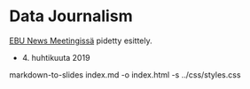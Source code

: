 # Data Journalism

[EBU News Meetingissä](https://ebu.ch) pidetty esittely.

* <div>4. huhtikuuta 2019</div>

markdown-to-slides index.md -o index.html -s ../css/styles.css
